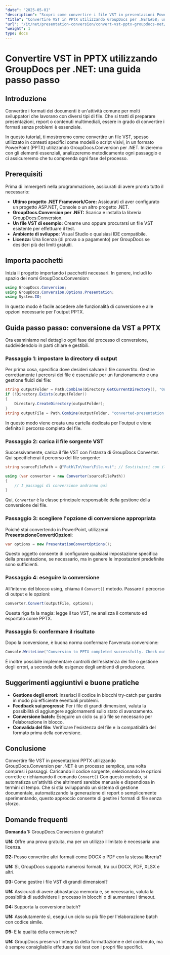 ```yaml
---
"date": "2025-05-01"
"description": "Scopri come convertire i file VST in presentazioni PowerPoint utilizzando GroupDocs.Conversion per .NET con questa guida completa."
"title": "Convertire VST in PPTX utilizzando GroupDocs per .NET&#58; una guida passo passo"
"url": "/it/net/presentation-conversion/convert-vst-pptx-groupdocs-net/"
"weight": 1
type: docs
---
```

# Convertire VST in PPTX utilizzando GroupDocs per .NET: una guida passo passo

## Introduzione

Convertire i formati dei documenti è un'attività comune per molti sviluppatori che lavorano con diversi tipi di file. Che si tratti di preparare presentazioni, report o contenuti multimediali, essere in grado di convertire i formati senza problemi è essenziale.  

In questo tutorial, ti mostreremo come convertire un file VST, spesso utilizzato in contesti specifici come modelli o script visivi, in un formato PowerPoint (PPTX) utilizzando GroupDocs.Conversion per .NET. Inizieremo con gli elementi essenziali, analizzeremo metodicamente ogni passaggio e ci assicureremo che tu comprenda ogni fase del processo.


## Prerequisiti

Prima di immergerti nella programmazione, assicurati di avere pronto tutto il necessario:

- **Ultimo progetto .NET Framework/Core:** Assicurati di aver configurato un progetto ASP.NET, Console o un altro progetto .NET.
- **GroupDocs.Conversion per .NET:** Scarica e installa la libreria GroupDocs.Conversion.
- **Un file VST di esempio:** Crearne uno oppure procurarsi un file VST esistente per effettuare il test.
- **Ambiente di sviluppo:** Visual Studio o qualsiasi IDE compatibile.
- **Licenza:** Una licenza (di prova o a pagamento) per GroupDocs se desideri più dei limiti gratuiti.


## Importa pacchetti

Inizia il progetto importando i pacchetti necessari. In genere, includi lo spazio dei nomi GroupDocs.Conversion:

```csharp
using GroupDocs.Conversion;
using GroupDocs.Conversion.Options.Presentation;
using System.IO;
```

In questo modo è facile accedere alle funzionalità di conversione e alle opzioni necessarie per l'output PPTX.


## Guida passo passo: conversione da VST a PPTX

Ora esaminiamo nel dettaglio ogni fase del processo di conversione, suddividendolo in parti chiare e gestibili.


### **Passaggio 1: impostare la directory di output**

Per prima cosa, specifica dove desideri salvare il file convertito. Gestire correttamente i percorsi dei file è essenziale per un funzionamento e una gestione fluidi dei file:

```csharp
string outputFolder = Path.Combine(Directory.GetCurrentDirectory(), "Output");
if (!Directory.Exists(outputFolder))
{
    Directory.CreateDirectory(outputFolder);
}
string outputFile = Path.Combine(outputFolder, "converted-presentation.pptx");
```

In questo modo viene creata una cartella dedicata per l'output e viene definito il percorso completo del file.


### **Passaggio 2: carica il file sorgente VST**

Successivamente, carica il file VST con l'istanza di GroupDocs Converter. Qui specificherai il percorso del file sorgente:

```csharp
string sourceFilePath = @"Path\To\Your\File.vst"; // Sostituisci con il percorso effettivo del tuo file

using (var converter = new Converter(sourceFilePath))
{
    // I passaggi di conversione andranno qui
}
```

Qui, `Converter` è la classe principale responsabile della gestione della conversione dei file.


### **Passaggio 3: scegliere l'opzione di conversione appropriata**

Poiché stai convertendo in PowerPoint, utilizzerai **PresentazioneConvertiOpzioni**:

```csharp
var options = new PresentationConvertOptions();
```

Questo oggetto consente di configurare qualsiasi impostazione specifica della presentazione, se necessario, ma in genere le impostazioni predefinite sono sufficienti.


### **Passaggio 4: eseguire la conversione**

All'interno del blocco using, chiama il `Convert()` metodo. Passare il percorso di output e le opzioni:

```csharp
converter.Convert(outputFile, options);
```

Questa riga fa la magia: legge il tuo VST, ne analizza il contenuto ed esportalo come PPTX.


### **Passaggio 5: confermare il risultato**

Dopo la conversione, è buona norma confermare l'avvenuta conversione:

```csharp
Console.WriteLine("Conversion to PPTX completed successfully. Check output in {0}", outputFolder);
```

È inoltre possibile implementare controlli dell'esistenza dei file o gestione degli errori, a seconda delle esigenze degli ambienti di produzione.


## Suggerimenti aggiuntivi e buone pratiche

- **Gestione degli errori:** Inserisci il codice in blocchi try-catch per gestire in modo più efficiente eventuali problemi.
- **Feedback sui progressi:** Per i file di grandi dimensioni, valuta la possibilità di aggiungere aggiornamenti sullo stato di avanzamento.
- **Conversione batch:** Eseguire un ciclo su più file se necessario per l'elaborazione in blocco.
- **Convalida del file:** Verificare l'esistenza del file e la compatibilità del formato prima della conversione.


## Conclusione

Convertire file VST in presentazioni PPTX utilizzando GroupDocs.Conversion per .NET è un processo semplice, una volta compresi i passaggi. Caricando il codice sorgente, selezionando le opzioni corrette e richiamando il comando `Convert()` Con questo metodo, si automatizza un'attività che altrimenti sarebbe manuale e dispendiosa in termini di tempo. Che si stia sviluppando un sistema di gestione documentale, automatizzando la generazione di report o semplicemente sperimentando, questo approccio consente di gestire i formati di file senza sforzo.

## Domande frequenti

**Domanda 1:** GroupDocs.Conversion è gratuito?  

**UN:** Offre una prova gratuita, ma per un utilizzo illimitato è necessaria una licenza.

**D2:** Posso convertire altri formati come DOCX o PDF con la stessa libreria?  

**UN:** Sì, GroupDocs supporta numerosi formati, tra cui DOCX, PDF, XLSX e altri.

**D3:** Come gestire i file VST di grandi dimensioni?  

**UN:** Assicurati di avere abbastanza memoria e, se necessario, valuta la possibilità di suddividere il processo in blocchi o di aumentare i timeout.

**D4:** Supporta la conversione batch?  

**UN:** Assolutamente sì, esegui un ciclo su più file per l'elaborazione batch con codice simile.

**D5:** E la qualità della conversione?  

**UN:** GroupDocs preserva l'integrità della formattazione e del contenuto, ma è sempre consigliabile effettuare dei test con i propri file specifici.